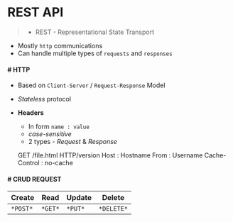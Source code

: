 # REST API

> - REST - Representational State Transport

- Mostly `http` communications
- Can handle multiple types of `requests` and `responses` 

#### # HTTP

- Based on `Client-Server` / `Request-Response` Model
- *Stateless* protocol
- **Headers**
    - In form `name : value`
    - *case-sensitive*
    - 2 types - *Request* & *Response*
    
    GET /file.html HTTP/version
    Host : Hostname
    From : Username
    Cache-Control : no-cache 
 
 #### # CRUD REQUEST

| **C**reate | **R**ead | **U**pdate | **D**elete |
|-|-|-|-|
|`*POST*` | `*GET*` | `*PUT*` | `*DELETE*` |

